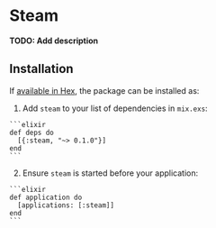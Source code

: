 # Steam

**TODO: Add description**

## Installation

If [available in Hex](https://hex.pm/docs/publish), the package can be installed as:

  1. Add `steam` to your list of dependencies in `mix.exs`:

    ```elixir
    def deps do
      [{:steam, "~> 0.1.0"}]
    end
    ```

  2. Ensure `steam` is started before your application:

    ```elixir
    def application do
      [applications: [:steam]]
    end
    ```

